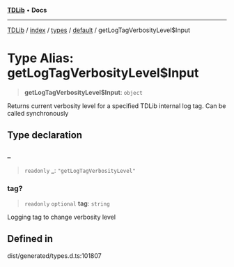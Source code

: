 [**TDLib**](../../../../../../README.md) • **Docs**

***

[TDLib](../../../../../../modules.md) / [index](../../../../../README.md) / [types](../../../README.md) / [default](../README.md) / getLogTagVerbosityLevel$Input

# Type Alias: getLogTagVerbosityLevel$Input

> **getLogTagVerbosityLevel$Input**: `object`

Returns current verbosity level for a specified TDLib internal log tag. Can be called synchronously

## Type declaration

### \_

> `readonly` **\_**: `"getLogTagVerbosityLevel"`

### tag?

> `readonly` `optional` **tag**: `string`

Logging tag to change verbosity level

## Defined in

dist/generated/types.d.ts:101807
